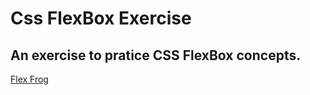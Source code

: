 # Css FlexBox Exercise

## An exercise to pratice CSS FlexBox concepts.

 [Flex Frog](https://flexboxfroggy.com/)
